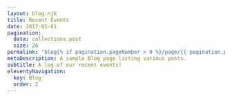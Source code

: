```yaml
---
layout: blog.njk
title: Recent Events
date: 2017-01-01
pagination:
  data: collections.post
  size: 20
permalink: "blog{% if pagination.pageNumber > 0 %}/page/{{ pagination.pageNumber }}{% endif %}/index.html"
metaDescription: A sample Blog page listing various posts.
subtitle: A log of our recent events!
eleventyNavigation:
  key: Blog
  order: 2
---
```


